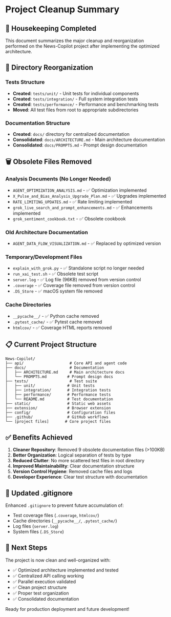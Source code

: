 # Project Cleanup Summary

## 🧹 Housekeeping Completed

This document summarizes the major cleanup and reorganization performed on the News-Copilot project after implementing the optimized architecture.

## 📁 Directory Reorganization

### Tests Structure
- **Created**: `tests/unit/` - Unit tests for individual components
- **Created**: `tests/integration/` - Full system integration tests  
- **Created**: `tests/performance/` - Performance and benchmarking tests
- **Moved**: All test files from root to appropriate subdirectories

### Documentation Structure
- **Created**: `docs/` directory for centralized documentation
- **Consolidated**: `docs/ARCHITECTURE.md` - Main architecture documentation
- **Consolidated**: `docs/PROMPTS.md` - Prompt design documentation

## 🗑️ Obsolete Files Removed

### Analysis Documents (No Longer Needed)
- `AGENT_OPTIMIZATION_ANALYSIS.md` - ✅ Optimization implemented
- `X_Pulse_and_Bias_Analysis_Upgrade_Plan.md` - ✅ Upgrades implemented
- `RATE_LIMITING_UPDATES.md` - ✅ Rate limiting implemented
- `grok_live_search_and_prompt_enhancements.md` - ✅ Enhancements implemented
- `grok_sentiment_cookbook.txt` - ✅ Obsolete cookbook

### Old Architecture Documentation
- `AGENT_DATA_FLOW_VISUALIZATION.md` - ✅ Replaced by optimized version

### Temporary/Development Files
- `explain_with_grok.py` - ✅ Standalone script no longer needed
- `run_xai_test.sh` - ✅ Obsolete test script
- `server.log` - ✅ Log file (96KB) removed from version control
- `.coverage` - ✅ Coverage file removed from version control
- `.DS_Store` - ✅ macOS system file removed

### Cache Directories
- `__pycache__/` - ✅ Python cache removed
- `.pytest_cache/` - ✅ Pytest cache removed
- `htmlcov/` - ✅ Coverage HTML reports removed

## 📋 Current Project Structure

```
News-Copilot/
├── api/                    # Core API and agent code
├── docs/                   # Documentation
│   ├── ARCHITECTURE.md     # Main architecture docs
│   └── PROMPTS.md         # Prompt design docs
├── tests/                  # Test suite
│   ├── unit/              # Unit tests
│   ├── integration/       # Integration tests
│   ├── performance/       # Performance tests
│   └── README.md          # Test documentation
├── static/                # Static web assets
├── extension/             # Browser extension
├── config/                # Configuration files
├── .github/               # GitHub workflows
└── [project files]       # Core project files
```

## ✅ Benefits Achieved

1. **Cleaner Repository**: Removed 9 obsolete documentation files (>100KB)
2. **Better Organization**: Logical separation of tests by type
3. **Reduced Clutter**: No more scattered test files in root directory
4. **Improved Maintainability**: Clear documentation structure
5. **Version Control Hygiene**: Removed cache files and logs
6. **Developer Experience**: Clear test structure with documentation

## 🔄 Updated .gitignore

Enhanced `.gitignore` to prevent future accumulation of:
- Test coverage files (`.coverage`, `htmlcov/`)
- Cache directories (`__pycache__/`, `.pytest_cache/`)
- Log files (`server.log`)
- System files (`.DS_Store`)

## 🎯 Next Steps

The project is now clean and well-organized with:
- ✅ Optimized architecture implemented and tested
- ✅ Centralized API calling working
- ✅ Parallel execution validated
- ✅ Clean project structure
- ✅ Proper test organization
- ✅ Consolidated documentation

Ready for production deployment and future development! 